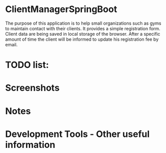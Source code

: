 # ClientManagerSpringBoot

The purpose of this application is to help small organizations such as gyms to maintain contact with their clients. It provides a simple registration form. Client data are being saved in local storage of the browser. After a specific amount of time the client will be informed to update his registration fee by email.

TODO list: 
================  


Screenshots
================


Notes
================ 


Development Tools - Other useful information
================
